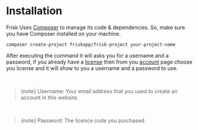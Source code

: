 # Installation


Frisk Uses [Composer](https://getcomposer.org) to manage its code & dependencies. So, make sure you have Composer installed on your machine.

    composer create-project friskapp/frisk-project your-project-name

After executing the command it will asks you for a username and a password, if you already have a [license](./license) then from you [account](/dashboard) page choose you license and it will show to you a username and a password to use.

<br>

> {note} Username:  Your email address that you used to create an account in this website.

<br>

> {note} Password: The licence code you purchased. 